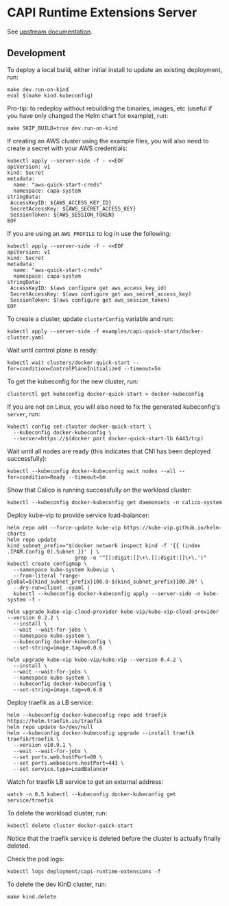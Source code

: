 <!--
 Copyright 2023 D2iQ, Inc. All rights reserved.
 SPDX-License-Identifier: Apache-2.0
 -->

# CAPI Runtime Extensions Server

See [upstream documentation](https://cluster-api.sigs.k8s.io/tasks/experimental-features/runtime-sdk/index.html).

## Development

To deploy a local build, either initial install to update an existing deployment, run:

```shell
make dev.run-on-kind
eval $(make kind.kubeconfig)
```

Pro-tip: to redeploy without rebuilding the binaries, images, etc (useful if you have only changed the Helm chart for
example), run:

```shell
make SKIP_BUILD=true dev.run-on-kind
```

If creating an AWS cluster using the example files, you will also need to create a secret with your AWS credentials:

```shell
kubectl apply --server-side -f - <<EOF
apiVersion: v1
kind: Secret
metadata:
  name: "aws-quick-start-creds"
  namespace: capa-system
stringData:
 AccessKeyID: ${AWS_ACCESS_KEY_ID}
 SecretAccessKey: ${AWS_SECRET_ACCESS_KEY}
 SessionToken: ${AWS_SESSION_TOKEN}
EOF
```

If you are using an `AWS_PROFILE` to log in use the following:

```shell
kubectl apply --server-side -f - <<EOF
apiVersion: v1
kind: Secret
metadata:
  name: "aws-quick-start-creds"
  namespace: capa-system
stringData:
 AccessKeyID: $(aws configure get aws_access_key_id)
 SecretAccessKey: $(aws configure get aws_secret_access_key)
 SessionToken: $(aws configure get aws_session_token)
EOF
```

To create a cluster, update `clusterConfig` variable and run:

```shell
kubectl apply --server-side -f examples/capi-quick-start/docker-cluster.yaml
```

Wait until control plane is ready:

```shell
kubectl wait clusters/docker-quick-start --for=condition=ControlPlaneInitialized --timeout=5m
```

To get the kubeconfig for the new cluster, run:

```shell
clusterctl get kubeconfig docker-quick-start > docker-kubeconfig
```

If you are not on Linux, you will also need to fix the generated kubeconfig's `server`, run:

```shell
kubectl config set-cluster docker-quick-start \
  --kubeconfig docker-kubeconfig \
  --server=https://$(docker port docker-quick-start-lb 6443/tcp)
```

Wait until all nodes are ready (this indicates that CNI has been deployed successfully):

```shell
kubectl --kubeconfig docker-kubeconfig wait nodes --all --for=condition=Ready --timeout=5m
```

Show that Calico is running successfully on the workload cluster:

```shell
kubectl --kubeconfig docker-kubeconfig get daemonsets -n calico-system
```

Deploy kube-vip to provide service load-balancer:

```shell
helm repo add --force-update kube-vip https://kube-vip.github.io/helm-charts
helm repo update
kind_subnet_prefix="$(docker network inspect kind -f '{{ (index .IPAM.Config 0).Subnet }}' | \
                      grep -o '^[[:digit:]]\+\.[[:digit:]]\+\.')"
kubectl create configmap \
  --namespace kube-system kubevip \
  --from-literal "range-global=${kind_subnet_prefix}100.0-${kind_subnet_prefix}100.20" \
  --dry-run=client -oyaml |
  kubectl --kubeconfig docker-kubeconfig apply --server-side -n kube-system -f -

helm upgrade kube-vip-cloud-provider kube-vip/kube-vip-cloud-provider --version 0.2.2 \
  --install \
  --wait --wait-for-jobs \
  --namespace kube-system \
  --kubeconfig docker-kubeconfig \
  --set-string=image.tag=v0.0.6

helm upgrade kube-vip kube-vip/kube-vip --version 0.4.2 \
  --install \
  --wait --wait-for-jobs \
  --namespace kube-system \
  --kubeconfig docker-kubeconfig \
  --set-string=image.tag=v0.6.0
```

Deploy traefik as a LB service:

```shell
helm --kubeconfig docker-kubeconfig repo add traefik https://helm.traefik.io/traefik
helm repo update &>/dev/null
helm --kubeconfig docker-kubeconfig upgrade --install traefik traefik/traefik \
  --version v10.9.1 \
  --wait --wait-for-jobs \
  --set ports.web.hostPort=80 \
  --set ports.websecure.hostPort=443 \
  --set service.type=LoadBalancer
```

Watch for traefik LB service to get an external address:

```shell
watch -n 0.5 kubectl --kubeconfig docker-kubeconfig get service/traefik
```

To delete the workload cluster, run:

```shell
kubectl delete cluster docker-quick-start
```

Notice that the traefik service is deleted before the cluster is actually finally deleted.

Check the pod logs:

```shell
kubectl logs deployment/capi-runtime-extensions -f
```

To delete the dev KinD cluster, run:

```shell
make kind.delete
```
